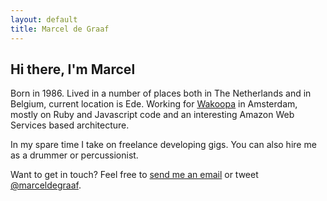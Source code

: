 ```yaml
---
layout: default
title: Marcel de Graaf
---
```


## Hi there, I'm Marcel

Born in 1986. Lived in a number of places both in The Netherlands and in Belgium, current location is Ede. Working for <a href="http://wakoopa.com">Wakoopa</a> in Amsterdam, mostly on Ruby and Javascript code and an interesting Amazon Web Services based architecture.

In my spare time I take on freelance developing gigs. You can also hire me as a drummer or percussionist.

Want to get in touch? Feel free to <a href="mailto:mail@marceldegraaf.net">send me an email</a> or tweet <a href="http://twitter.com/marceldegraaf">@marceldegraaf</a>.
